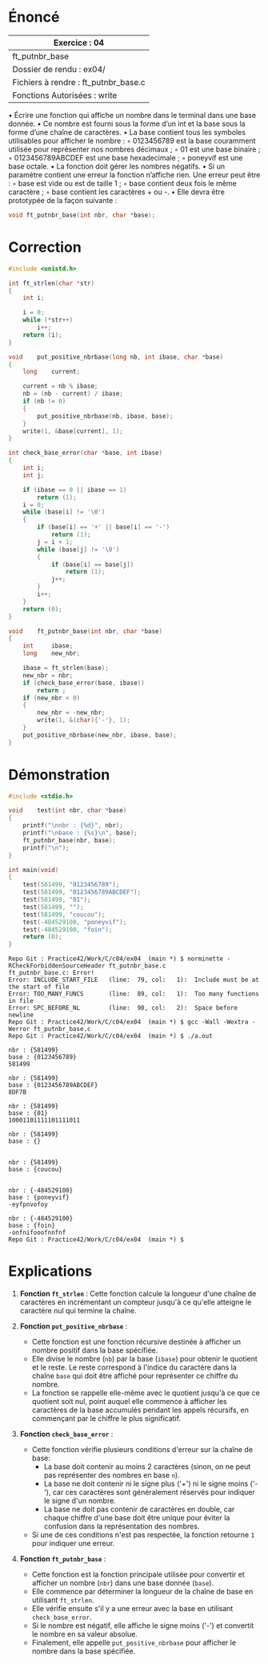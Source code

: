 # Énoncé

| Exercice : 04                        |
| ------------------------------------ |
| ft_putnbr_base                       |
| Dossier de rendu : ex04/             |
| Fichiers à rendre : ft_putnbr_base.c |
| Fonctions Autorisées : write         |
• Écrire une fonction qui affiche un nombre dans le terminal dans une base donnée.
• Ce nombre est fourni sous la forme d’un int et la base sous la forme d’une chaîne
de caractères.
• La base contient tous les symboles utilisables pour afficher le nombre :
◦ 0123456789 est la base couramment utilisée pour représenter nos nombres
décimaux ;
◦ 01 est une base binaire ;
◦ 0123456789ABCDEF est une base hexadecimale ;
◦ poneyvif est une base octale.
• La fonction doit gérer les nombres négatifs.
• Si un paramètre contient une erreur la fonction n’affiche rien. Une erreur peut
être :
◦ base est vide ou est de taille 1 ;
◦ base contient deux fois le même caractère ;
◦ base contient les caractères + ou -.
• Elle devra être prototypée de la façon suivante :
```C
void ft_putnbr_base(int nbr, char *base);
```
# Correction

```C
#include <unistd.h>

int	ft_strlen(char *str)
{
	int	i;

	i = 0;
	while (*str++)
		i++;
	return (i);
}

void	put_positive_nbrbase(long nb, int ibase, char *base)
{
	long	current;

	current = nb % ibase;
	nb = (nb - current) / ibase;
	if (nb != 0)
	{
		put_positive_nbrbase(nb, ibase, base);
	}
	write(1, &base[current], 1);
}

int	check_base_error(char *base, int ibase)
{
	int	i;
	int	j;

	if (ibase == 0 || ibase == 1)
		return (1);
	i = 0;
	while (base[i] != '\0')
	{
		if (base[i] == '+' || base[i] == '-')
			return (1);
		j = i + 1;
		while (base[j] != '\0')
		{
			if (base[i] == base[j])
				return (1);
			j++;
		}
		i++;
	}
	return (0);
}

void	ft_putnbr_base(int nbr, char *base)
{
	int		ibase;
	long	new_nbr;

	ibase = ft_strlen(base);
	new_nbr = nbr;
	if (check_base_error(base, ibase))
		return ;
	if (new_nbr < 0)
	{
		new_nbr = -new_nbr;
		write(1, &(char){'-'}, 1);
	}
	put_positive_nbrbase(new_nbr, ibase, base);
}
```
# Démonstration

```C
#include <stdio.h>

void	test(int nbr, char *base)
{
	printf("\nnbr : {%d}", nbr);
	printf("\nbase : {%s}\n", base);
	ft_putnbr_base(nbr, base);
	printf("\n");
}

int	main(void)
{	
	test(581499, "0123456789");
	test(581499, "0123456789ABCDEF");
	test(581499, "01");
	test(581499, "");
	test(581499, "coucou");
	test(-484529100, "poneyvif");
	test(-484529100, "foin");
	return (0);
}
```

```
Repo Git : Practice42/Work/C/c04/ex04  (main *) $ norminette -RCheckForbiddenSourceHeader ft_putnbr_base.c 
ft_putnbr_base.c: Error!
Error: INCLUDE_START_FILE   (line:  79, col:   1):	Include must be at the start of file
Error: TOO_MANY_FUNCS       (line:  89, col:   1):	Too many functions in file
Error: SPC_BEFORE_NL        (line:  90, col:   2):	Space before newline
Repo Git : Practice42/Work/C/c04/ex04  (main *) $ gcc -Wall -Wextra -Werror ft_putnbr_base.c 
Repo Git : Practice42/Work/C/c04/ex04  (main *) $ ./a.out 

nbr : {581499}
base : {0123456789}
581499

nbr : {581499}
base : {0123456789ABCDEF}
8DF7B

nbr : {581499}
base : {01}
10001101111101111011

nbr : {581499}
base : {}


nbr : {581499}
base : {coucou}


nbr : {-484529100}
base : {poneyvif}
-eyfpnvofoy

nbr : {-484529100}
base : {foin}
-onfnifooofnnfnf
Repo Git : Practice42/Work/C/c04/ex04  (main *) $ 
```
# Explications


1. **Fonction `ft_strlen`** :
   Cette fonction calcule la longueur d'une chaîne de caractères en incrémentant un compteur jusqu'à ce qu'elle atteigne le caractère nul qui termine la chaîne.

2. **Fonction `put_positive_nbrbase`** :
   - Cette fonction est une fonction récursive destinée à afficher un nombre positif dans la base spécifiée.
   - Elle divise le nombre (`nb`) par la base (`ibase`) pour obtenir le quotient et le reste. Le reste correspond à l'indice du caractère dans la chaîne `base` qui doit être affiché pour représenter ce chiffre du nombre.
   - La fonction se rappelle elle-même avec le quotient jusqu'à ce que ce quotient soit nul, point auquel elle commence à afficher les caractères de la base accumulés pendant les appels récursifs, en commençant par le chiffre le plus significatif.

3. **Fonction `check_base_error`** :
   - Cette fonction vérifie plusieurs conditions d'erreur sur la chaîne de base:
     - La base doit contenir au moins 2 caractères (sinon, on ne peut pas représenter des nombres en base `n`).
     - La base ne doit contenir ni le signe plus ('+') ni le signe moins ('-'), car ces caractères sont généralement réservés pour indiquer le signe d'un nombre.
     - La base ne doit pas contenir de caractères en double, car chaque chiffre d'une base doit être unique pour éviter la confusion dans la représentation des nombres.
   - Si une de ces conditions n'est pas respectée, la fonction retourne `1` pour indiquer une erreur.

4. **Fonction `ft_putnbr_base`** :
   - Cette fonction est la fonction principale utilisée pour convertir et afficher un nombre (`nbr`) dans une base donnée (`base`).
   - Elle commence par déterminer la longueur de la chaîne de base en utilisant `ft_strlen`.
   - Elle vérifie ensuite s'il y a une erreur avec la base en utilisant `check_base_error`.
   - Si le nombre est négatif, elle affiche le signe moins ('-') et convertit le nombre en sa valeur absolue.
   - Finalement, elle appelle `put_positive_nbrbase` pour afficher le nombre dans la base spécifiée.